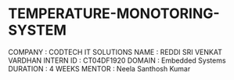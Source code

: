 # TEMPERATURE-MONOTORING-SYSTEM
COMPANY : CODTECH IT SOLUTIONS NAME : REDDI SRI VENKAT VARDHAN 
 INTERN ID : CT04DF1920
DOMAIN : Embedded Systems DURATION : 4 WEEKS MENTOR : Neela Santhosh Kumar
